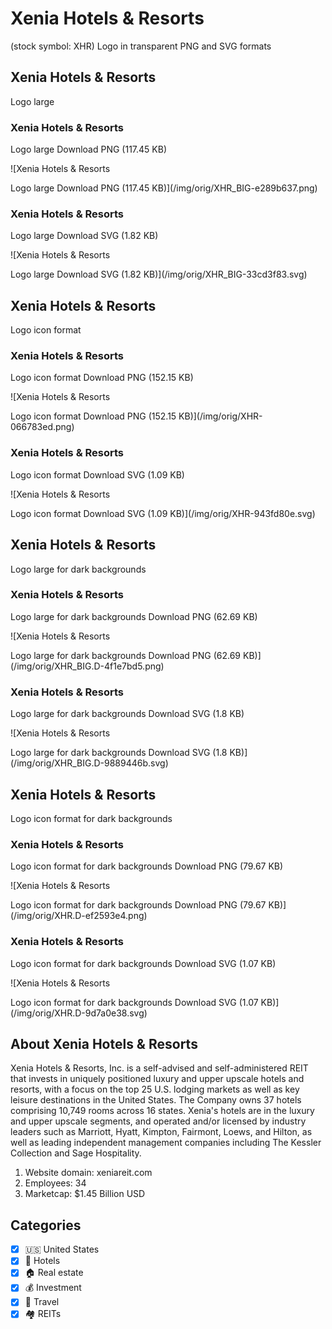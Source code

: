 # Xenia Hotels & Resorts

 (stock symbol: XHR) Logo in transparent PNG and SVG formats

## Xenia Hotels & Resorts

 Logo large

### Xenia Hotels & Resorts

 Logo large Download PNG (117.45 KB)

![Xenia Hotels & Resorts

 Logo large Download PNG (117.45 KB)](/img/orig/XHR_BIG-e289b637.png)

### Xenia Hotels & Resorts

 Logo large Download SVG (1.82 KB)

![Xenia Hotels & Resorts

 Logo large Download SVG (1.82 KB)](/img/orig/XHR_BIG-33cd3f83.svg)

## Xenia Hotels & Resorts

 Logo icon format

### Xenia Hotels & Resorts

 Logo icon format Download PNG (152.15 KB)

![Xenia Hotels & Resorts

 Logo icon format Download PNG (152.15 KB)](/img/orig/XHR-066783ed.png)

### Xenia Hotels & Resorts

 Logo icon format Download SVG (1.09 KB)

![Xenia Hotels & Resorts

 Logo icon format Download SVG (1.09 KB)](/img/orig/XHR-943fd80e.svg)

## Xenia Hotels & Resorts

 Logo large for dark backgrounds

### Xenia Hotels & Resorts

 Logo large for dark backgrounds Download PNG (62.69 KB)

![Xenia Hotels & Resorts

 Logo large for dark backgrounds Download PNG (62.69 KB)](/img/orig/XHR_BIG.D-4f1e7bd5.png)

### Xenia Hotels & Resorts

 Logo large for dark backgrounds Download SVG (1.8 KB)

![Xenia Hotels & Resorts

 Logo large for dark backgrounds Download SVG (1.8 KB)](/img/orig/XHR_BIG.D-9889446b.svg)

## Xenia Hotels & Resorts

 Logo icon format for dark backgrounds

### Xenia Hotels & Resorts

 Logo icon format for dark backgrounds Download PNG (79.67 KB)

![Xenia Hotels & Resorts

 Logo icon format for dark backgrounds Download PNG (79.67 KB)](/img/orig/XHR.D-ef2593e4.png)

### Xenia Hotels & Resorts

 Logo icon format for dark backgrounds Download SVG (1.07 KB)

![Xenia Hotels & Resorts

 Logo icon format for dark backgrounds Download SVG (1.07 KB)](/img/orig/XHR.D-9d7a0e38.svg)

## About Xenia Hotels & Resorts



Xenia Hotels & Resorts, Inc. is a self-advised and self-administered REIT that invests in uniquely positioned luxury and upper upscale hotels and resorts, with a focus on the top 25 U.S. lodging markets as well as key leisure destinations in the United States. The Company owns 37 hotels comprising 10,749 rooms across 16 states. Xenia's hotels are in the luxury and upper upscale segments, and operated and/or licensed by industry leaders such as Marriott, Hyatt, Kimpton, Fairmont, Loews, and Hilton, as well as leading independent management companies including The Kessler Collection and Sage Hospitality.

1. Website domain: xeniareit.com
2. Employees: 34
3. Marketcap: $1.45 Billion USD


## Categories
- [x] 🇺🇸 United States
- [x] 🏨 Hotels
- [x] 🏠 Real estate
- [x] 💰 Investment
- [x] 🌴 Travel
- [x] 🏘️ REITs
